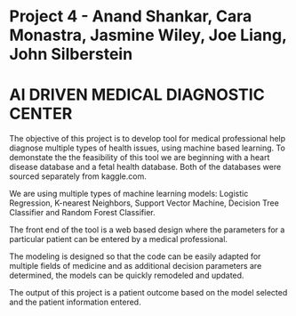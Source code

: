 # Project 4 - Anand Shankar, Cara Monastra, Jasmine Wiley, Joe Liang, John Silberstein

# AI DRIVEN MEDICAL DIAGNOSTIC CENTER

The objective of this project is to develop tool for medical professional help diagnose multiple types of health issues, using machine based learning. To demonstate the the feasibility of this tool we are beginning with a heart disease database and a fetal health database. Both of the databases were sourced separately from kaggle.com. 

We are using multiple types of machine learning models: Logistic Regression, K-nearest Neighbors, Support Vector Machine, Decision Tree Classifier and Random Forest Classifier.

The front end of the tool is a web based design where the parameters for a particular patient can be entered by a medical professional.

The modeling is designed so that the code can be easily adapted for multiple fields of medicine and as additional decision parameters are determined, the models can be quickly remodeled and updated.

The output of this project is a patient outcome based on the model selected and the patient information entered.

